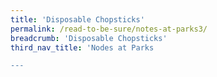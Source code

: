 ```yaml
---
title: 'Disposable Chopsticks'
permalink: /read-to-be-sure/notes-at-parks3/
breadcrumb: 'Disposable Chopsticks'
third_nav_title: 'Nodes at Parks

---
```


